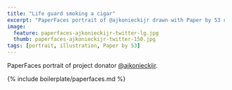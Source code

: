 ```yaml
---
title: "Life guard smoking a cigar"
excerpt: "PaperFaces portrait of @ajkonieckijr drawn with Paper by 53 on an iPad."
image: 
  feature: paperfaces-ajkonieckijr-twitter-lg.jpg
  thumb: paperfaces-ajkonieckijr-twitter-150.jpg
tags: [portrait, illustration, Paper by 53]
---
```


PaperFaces portrait of project donator [@ajkonieckijr](http://twitter.com/ajkonieckijr).

{% include boilerplate/paperfaces.md %}